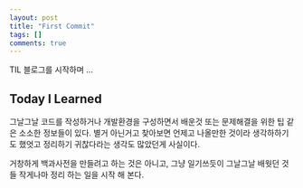 ```yaml
---
layout: post
title: "First Commit"
tags: []
comments: true
---
```


TIL 블로그를 시작하며 ...

## Today I Learned

그날그날 코드를 작성하거나 개발환경을 구성하면서 배운것 또는 문제해결을 위한 팁 같은 소소한 정보들이 있다.
별거 아닌거고 찾아보면 언제고 나올만한 것이라 생각하하기도 했엇고 정리하기 귀찮다라는 생각도 많았던게 사실이다.

거창하게 백과사전을 만들려고 하는 것은 아니고, 그냥 일기쓰듯이 그날그날 배웟던 것들 작게나마 정리 하는 일을 시작 해 본다.

